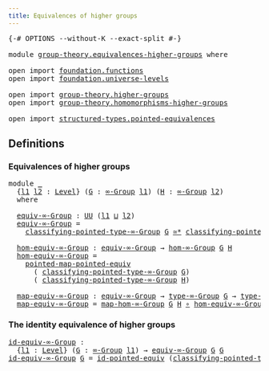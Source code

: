 ```yaml
---
title: Equivalences of higher groups
---
```


<pre class="Agda"><a id="55" class="Symbol">{-#</a> <a id="59" class="Keyword">OPTIONS</a> <a id="67" class="Pragma">--without-K</a> <a id="79" class="Pragma">--exact-split</a> <a id="93" class="Symbol">#-}</a>

<a id="98" class="Keyword">module</a> <a id="105" href="group-theory.equivalences-higher-groups.html" class="Module">group-theory.equivalences-higher-groups</a> <a id="145" class="Keyword">where</a>

<a id="152" class="Keyword">open</a> <a id="157" class="Keyword">import</a> <a id="164" href="foundation.functions.html" class="Module">foundation.functions</a>
<a id="185" class="Keyword">open</a> <a id="190" class="Keyword">import</a> <a id="197" href="foundation.universe-levels.html" class="Module">foundation.universe-levels</a>

<a id="225" class="Keyword">open</a> <a id="230" class="Keyword">import</a> <a id="237" href="group-theory.higher-groups.html" class="Module">group-theory.higher-groups</a>
<a id="264" class="Keyword">open</a> <a id="269" class="Keyword">import</a> <a id="276" href="group-theory.homomorphisms-higher-groups.html" class="Module">group-theory.homomorphisms-higher-groups</a>

<a id="318" class="Keyword">open</a> <a id="323" class="Keyword">import</a> <a id="330" href="structured-types.pointed-equivalences.html" class="Module">structured-types.pointed-equivalences</a>
</pre>
## Definitions

### Equivalences of higher groups

<pre class="Agda"><a id="432" class="Keyword">module</a> <a id="439" href="group-theory.equivalences-higher-groups.html#439" class="Module">_</a>
  <a id="443" class="Symbol">{</a><a id="444" href="group-theory.equivalences-higher-groups.html#444" class="Bound">l1</a> <a id="447" href="group-theory.equivalences-higher-groups.html#447" class="Bound">l2</a> <a id="450" class="Symbol">:</a> <a id="452" href="Agda.Primitive.html#597" class="Postulate">Level</a><a id="457" class="Symbol">}</a> <a id="459" class="Symbol">(</a><a id="460" href="group-theory.equivalences-higher-groups.html#460" class="Bound">G</a> <a id="462" class="Symbol">:</a> <a id="464" href="group-theory.higher-groups.html#1626" class="Function">∞-Group</a> <a id="472" href="group-theory.equivalences-higher-groups.html#444" class="Bound">l1</a><a id="474" class="Symbol">)</a> <a id="476" class="Symbol">(</a><a id="477" href="group-theory.equivalences-higher-groups.html#477" class="Bound">H</a> <a id="479" class="Symbol">:</a> <a id="481" href="group-theory.higher-groups.html#1626" class="Function">∞-Group</a> <a id="489" href="group-theory.equivalences-higher-groups.html#447" class="Bound">l2</a><a id="491" class="Symbol">)</a>
  <a id="495" class="Keyword">where</a>

  <a id="504" href="group-theory.equivalences-higher-groups.html#504" class="Function">equiv-∞-Group</a> <a id="518" class="Symbol">:</a> <a id="520" href="foundation-core.universe-levels.html#235" class="Primitive">UU</a> <a id="523" class="Symbol">(</a><a id="524" href="group-theory.equivalences-higher-groups.html#444" class="Bound">l1</a> <a id="527" href="Agda.Primitive.html#810" class="Primitive Operator">⊔</a> <a id="529" href="group-theory.equivalences-higher-groups.html#447" class="Bound">l2</a><a id="531" class="Symbol">)</a>
  <a id="535" href="group-theory.equivalences-higher-groups.html#504" class="Function">equiv-∞-Group</a> <a id="549" class="Symbol">=</a>
    <a id="555" href="group-theory.higher-groups.html#1789" class="Function">classifying-pointed-type-∞-Group</a> <a id="588" href="group-theory.equivalences-higher-groups.html#460" class="Bound">G</a> <a id="590" href="structured-types.pointed-equivalences.html#2737" class="Function Operator">≃*</a> <a id="593" href="group-theory.higher-groups.html#1789" class="Function">classifying-pointed-type-∞-Group</a> <a id="626" href="group-theory.equivalences-higher-groups.html#477" class="Bound">H</a>

  <a id="631" href="group-theory.equivalences-higher-groups.html#631" class="Function">hom-equiv-∞-Group</a> <a id="649" class="Symbol">:</a> <a id="651" href="group-theory.equivalences-higher-groups.html#504" class="Function">equiv-∞-Group</a> <a id="665" class="Symbol">→</a> <a id="667" href="group-theory.homomorphisms-higher-groups.html#650" class="Function">hom-∞-Group</a> <a id="679" href="group-theory.equivalences-higher-groups.html#460" class="Bound">G</a> <a id="681" href="group-theory.equivalences-higher-groups.html#477" class="Bound">H</a>
  <a id="685" href="group-theory.equivalences-higher-groups.html#631" class="Function">hom-equiv-∞-Group</a> <a id="703" class="Symbol">=</a>
    <a id="709" href="structured-types.pointed-equivalences.html#3765" class="Function">pointed-map-pointed-equiv</a>
      <a id="741" class="Symbol">(</a> <a id="743" href="group-theory.higher-groups.html#1789" class="Function">classifying-pointed-type-∞-Group</a> <a id="776" href="group-theory.equivalences-higher-groups.html#460" class="Bound">G</a><a id="777" class="Symbol">)</a>
      <a id="785" class="Symbol">(</a> <a id="787" href="group-theory.higher-groups.html#1789" class="Function">classifying-pointed-type-∞-Group</a> <a id="820" href="group-theory.equivalences-higher-groups.html#477" class="Bound">H</a><a id="821" class="Symbol">)</a>

  <a id="826" href="group-theory.equivalences-higher-groups.html#826" class="Function">map-equiv-∞-Group</a> <a id="844" class="Symbol">:</a> <a id="846" href="group-theory.equivalences-higher-groups.html#504" class="Function">equiv-∞-Group</a> <a id="860" class="Symbol">→</a> <a id="862" href="group-theory.higher-groups.html#2808" class="Function">type-∞-Group</a> <a id="875" href="group-theory.equivalences-higher-groups.html#460" class="Bound">G</a> <a id="877" class="Symbol">→</a> <a id="879" href="group-theory.higher-groups.html#2808" class="Function">type-∞-Group</a> <a id="892" href="group-theory.equivalences-higher-groups.html#477" class="Bound">H</a>
  <a id="896" href="group-theory.equivalences-higher-groups.html#826" class="Function">map-equiv-∞-Group</a> <a id="914" class="Symbol">=</a> <a id="916" href="group-theory.homomorphisms-higher-groups.html#1336" class="Function">map-hom-∞-Group</a> <a id="932" href="group-theory.equivalences-higher-groups.html#460" class="Bound">G</a> <a id="934" href="group-theory.equivalences-higher-groups.html#477" class="Bound">H</a> <a id="936" href="foundation-core.functions.html#420" class="Function Operator">∘</a> <a id="938" href="group-theory.equivalences-higher-groups.html#631" class="Function">hom-equiv-∞-Group</a>
</pre>
### The identity equivalence of higher groups

<pre class="Agda"><a id="id-equiv-∞-Group"></a><a id="1016" href="group-theory.equivalences-higher-groups.html#1016" class="Function">id-equiv-∞-Group</a> <a id="1033" class="Symbol">:</a>
  <a id="1037" class="Symbol">{</a><a id="1038" href="group-theory.equivalences-higher-groups.html#1038" class="Bound">l1</a> <a id="1041" class="Symbol">:</a> <a id="1043" href="Agda.Primitive.html#597" class="Postulate">Level</a><a id="1048" class="Symbol">}</a> <a id="1050" class="Symbol">(</a><a id="1051" href="group-theory.equivalences-higher-groups.html#1051" class="Bound">G</a> <a id="1053" class="Symbol">:</a> <a id="1055" href="group-theory.higher-groups.html#1626" class="Function">∞-Group</a> <a id="1063" href="group-theory.equivalences-higher-groups.html#1038" class="Bound">l1</a><a id="1065" class="Symbol">)</a> <a id="1067" class="Symbol">→</a> <a id="1069" href="group-theory.equivalences-higher-groups.html#504" class="Function">equiv-∞-Group</a> <a id="1083" href="group-theory.equivalences-higher-groups.html#1051" class="Bound">G</a> <a id="1085" href="group-theory.equivalences-higher-groups.html#1051" class="Bound">G</a>
<a id="1087" href="group-theory.equivalences-higher-groups.html#1016" class="Function">id-equiv-∞-Group</a> <a id="1104" href="group-theory.equivalences-higher-groups.html#1104" class="Bound">G</a> <a id="1106" class="Symbol">=</a> <a id="1108" href="structured-types.pointed-equivalences.html#4146" class="Function">id-pointed-equiv</a> <a id="1125" class="Symbol">(</a><a id="1126" href="group-theory.higher-groups.html#1789" class="Function">classifying-pointed-type-∞-Group</a> <a id="1159" href="group-theory.equivalences-higher-groups.html#1104" class="Bound">G</a><a id="1160" class="Symbol">)</a>
</pre>